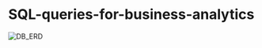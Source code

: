 # SQL-queries-for-business-analytics

![DB_ERD](https://user-images.githubusercontent.com/41465046/77845034-853cea00-71e6-11ea-826e-cd29ec56f70b.png)
